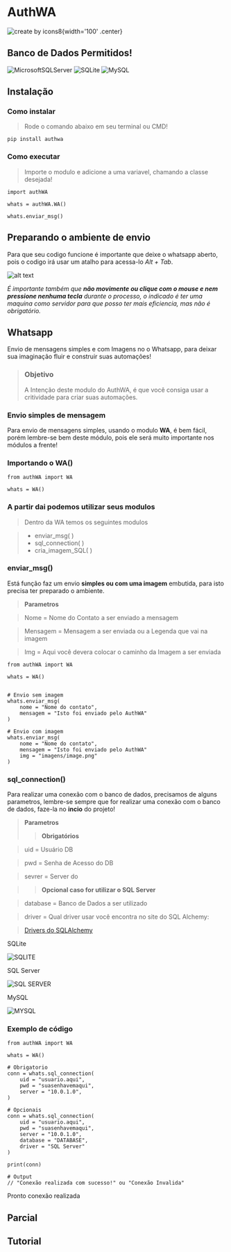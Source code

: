 # AuthWA
![create by icons8](assets/robot.png){width='100' .center}

## Banco de Dados Permitidos!
![MicrosoftSQLServer](https://img.shields.io/badge/Microsoft%20SQL%20Server-CC2927?style=for-the-badge&logo=microsoft%20sql%20server&logoColor=white)
![SQLite](https://img.shields.io/badge/sqlite-%2307405e.svg?style=for-the-badge&logo=sqlite&logoColor=white)
![MySQL](https://img.shields.io/badge/mysql-%2300f.svg?style=for-the-badge&logo=mysql&logoColor=white)

## Instalação

### Como instalar
> Rode o comando abaixo em seu terminal ou CMD!

    pip install authwa

### Como executar
> Importe o modulo e adicione a uma variavel, chamando a classe desejada!

    import authWA

    whats = authWA.WA()

    whats.enviar_msg()
## Preparando o ambiente de envio
Para que seu codigo funcione é importante que deixe o whatsapp aberto, pois o codigo irá usar um atalho para acessa-lo *Alt + Tab*. 

![alt text](image.png)

*É importante também que __não movimente ou clique com o mouse e nem pressione nenhuma tecla__ durante o processo, o indicado é ter uma maquina como servidor para que posso ter mais eficiencia, mas não é obrigatório.* 

## Whatsapp
Envio de mensagens simples e com Imagens no o Whatsapp, para deixar sua imaginação fluir e construir suas automações!

>### Objetivo
> A Intenção deste modulo do AuthWA, é que você consiga usar a critividade para criar suas automações.

### Envio simples de mensagem
Para envio de mensagens simples, usando o modulo __WA__, é bem fácil, porém lembre-se bem deste módulo, pois ele será muito importante nos módulos a frente!

### Importando o WA()
    from authWA import WA

    whats = WA()

### A partir dai podemos utilizar seus modulos

> Dentro da WA temos os seguintes modulos

> - enviar_msg( )
> - sql_connection( )
> - cria_imagem_SQL( )

### enviar_msg()
Está função faz um envio __simples ou com uma imagem__ embutida, para isto precisa ter preparado o ambiente.

> **Parametros**

> Nome = Nome do Contato a ser enviado a mensagem

> Mensagem = Mensagem a ser enviada ou a Legenda que vai na imagem

> Img = Aqui você devera colocar o caminho da Imagem a ser enviada

    from authWA import WA

    whats = WA()


    # Envio sem imagem
    whats.enviar_msg(
        nome = "Nome do contato",
        mensagem = "Isto foi enviado pelo AuthWA"
    )

    # Envio com imagem
    whats.enviar_msg(
        nome = "Nome do contato",
        mensagem = "Isto foi enviado pelo AuthWA"
        img = "imagens/image.png"
    )

### sql_connection()
Para realizar uma conexão com o banco de dados, precisamos de alguns parametros, lembre-se sempre que for realizar uma conexão com o banco de dados, faze-la no **incio** do projeto!
> **Parametros**
>> **Obrigatórios**

> uid = Usuário DB

> pwd = Senha de Acesso do DB

> sevrer = Server do

>> **Opcional caso for utilizar o SQL Server**

> database = Banco de Dados a ser utilizado

> driver = Qual driver usar você encontra no site do SQL Alchemy:

> <a href = 'https://docs.sqlalchemy.org/en/20/core/engines.html'> Drivers do SQLAlchemy</a>

SQLite

![SQLITE](image-1.png)

SQL Server

![SQL SERVER](image-2.png)

MySQL

![MYSQL](image-3.png)

### Exemplo de código

    from authWA import WA

    whats = WA()

    # Obrigatorio
    conn = whats.sql_connection(
        uid = "usuario.aqui",
        pwd = "suasenhavemaqui",
        server = "10.0.1.0",
    )

    # Opcionais
    conn = whats.sql_connection(
        uid = "usuario.aqui",
        pwd = "suasenhavemaqui",
        server = "10.0.1.0",
        database = "DATABASE",
        driver = "SQL Server"
    )   

    print(conn)

    # Output
    // "Conexão realizada com sucesso!" ou "Conexão Invalida"

Pronto conexão realizada 



## Parcial

## Tutorial

<!-- ## Contate nos
![Whatsapp](https://img.shields.io/badge/WhatsApp-25D366?style=for-the-badge&logo=whatsapp&logoColor=white)  <a href = 'https://whatsa.me/bt-min.js?link=https://whatsa.me/5543996617904/?t=Ol%C3%A1%20vi%20seu%20projeto%20do%20AuthWA,%20e%20queria%20saber%20mais'> - Whatsapp</a> -->

